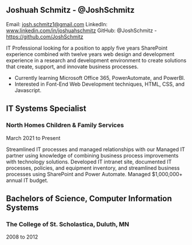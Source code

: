 ## Joshuah Schmitz - @JoshSchmitz

Email: josh.schmitz1@gmail.com
LinkedIn: www.linkedin.com/in/joshuahschmitz
GitHub: @JoshSchmitz - https://github.com/JoshSchmitz

IT Professional looking for a position to apply five years SharePoint experience combined with twelve years web design and development experience in a research and development environment to create solutions that create, support, and innovate business processes.

- Currently learning Microsoft Office 365, PowerAutomate, and PowerBI.
- Interested in Font-End Web Development techniques, HTML, CSS, and Javascript.

## IT Systems Specialist
### North Homes Children & Family Services
March 2021 to Present

Streamlined IT processes and managed relationships with our Managed IT partner using knowledge of combining business process improvements with technology solutions. Developed IT intranet site, documented IT processes, policies, and equipment inventory, and streamlined business processes using SharePoint and Power Automate. Managed $1,000,000+ annual IT budget.

## Bachelors of Science, Computer Information Systems
### The College of St. Scholastica, Duluth, MN
2008 to 2012

<!---
JoshSchmitz/JoshSchmitz is a ✨ special ✨ repository because its `README.md` (this file) appears on your GitHub profile.
You can click the Preview link to take a look at your changes.
--->
